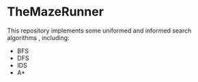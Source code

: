 # TheMazeRunner
This repository implements some uniformed and informed search algorithms , including:
- BFS
- DFS
- IDS
- A*

